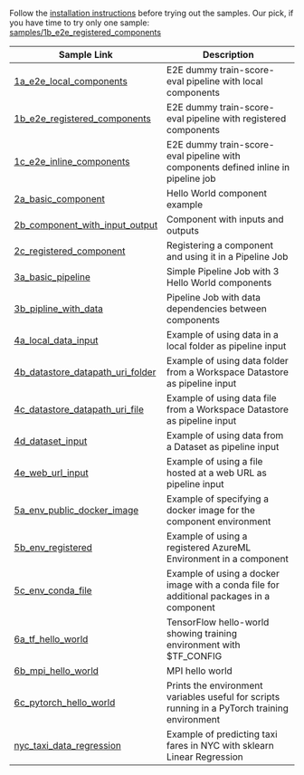 
Follow the [installation instructions](../docs/README.md) before trying out the samples. Our pick, if you have time to try only one sample: [samples/1b_e2e_registered_components](../samples/1b_e2e_registered_components)

Sample Link|Description
--|--
[1a_e2e_local_components](./1a_e2e_local_components) | E2E dummy train-score-eval pipeline with local components
[1b_e2e_registered_components](./1b_e2e_registered_components) | E2E dummy train-score-eval pipeline with registered components
[1c_e2e_inline_components](./1c_e2e_inline_components) | E2E dummy train-score-eval pipeline with components defined inline in pipeline job
[2a_basic_component](./2a_basic_component) | Hello World component example
[2b_component_with_input_output](./2b_component_with_input_output) | Component with inputs and outputs
[2c_registered_component](./2c_registered_component) | Registering a component and using it in a Pipeline Job
[3a_basic_pipeline](./3a_basic_pipeline) | Simple Pipeline Job with 3 Hello World components
[3b_pipline_with_data](./3b_pipline_with_data) | Pipeline Job with data dependencies between components
[4a_local_data_input](./4a_local_data_input) | Example of using data in a local folder as pipeline input
[4b_datastore_datapath_uri_folder](./4b_datastore_datapath_uri_folder) | Example of using data folder from a Workspace Datastore as pipeline input
[4c_datastore_datapath_uri_file](./4c_datastore_datapath_uri_file) | Example of using data file from a Workspace Datastore as pipeline input
[4d_dataset_input](./4d_dataset_input) | Example of using data from a Dataset as pipeline input
[4e_web_url_input](./4d_web_url_input) | Example of using a file hosted at a web URL as pipeline input
[5a_env_public_docker_image](./5a_env_public_docker_image) | Example of specifying a docker image for the component environment
[5b_env_registered](./5b_env_registered) | Example of using a registered AzureML Environment in a component
[5c_env_conda_file](./5c_env_conda_file) | Example of using a docker image with a conda file for additional packages in a component
[6a_tf_hello_world](./6a_tf_hello_world) | TensorFlow hello-world showing training environment with $TF_CONFIG
[6b_mpi_hello_world](./6b_mpi_hello_world) | MPI hello world
[6c_pytorch_hello_world](./6c_pytorch_hello_world) | Prints the environment variables useful for scripts running in a PyTorch training environment
[nyc_taxi_data_regression](./nyc_taxi_data_regression) | Example of predicting taxi fares in NYC with sklearn Linear Regression
